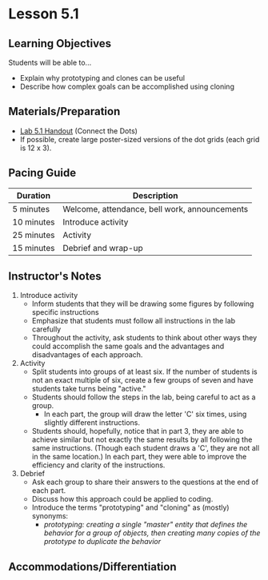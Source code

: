 <!--- TODO: This is very much a first attempt at this lesson.  Feedback on whether or not this hits the high-level goals is greatly appreciated. -->

# Lesson 5.1

## Learning Objectives

Students will be able to...

-   Explain why prototyping and clones can be useful
-   Describe how complex goals can be accomplished using cloning

## Materials/Preparation
- [Lab 5.1 Handout](lab_51.md) (Connect the Dots)
- If possible, create large poster-sized versions of the dot grids (each grid is 12 x 3).

## Pacing Guide

| Duration  | Description                                   |
| --------- | --------------------------------------------- |
| 5 minutes | Welcome, attendance, bell work, announcements |
| 10 minutes | Introduce activity |
| 25 minutes | Activity |
| 15 minutes | Debrief and wrap-up|

## Instructor's Notes

1. Introduce activity
    * Inform students that they will be drawing some figures by following specific instructions
    * Emphasize that students must follow all instructions in the lab carefully
    * Throughout the activity, ask students to think about other ways they could accomplish the same goals and the advantages and disadvantages of each approach.
2. Activity
    * Split students into groups of at least six.  If the number of students is not an exact multiple of six, create a few groups of seven and have students take turns being "active."
    * Students should follow the steps in the lab, being careful to act as a group.
        * In each part, the group will draw the letter 'C' six times, using slightly different instructions.
    * Students should, hopefully, notice that in part 3, they are able to achieve similar but not exactly the same results by all following the same instructions.  (Though each student draws a 'C', they are not all in the same location.)  In each part, they were able to improve the efficiency and clarity of the instructions.
3. Debrief
    * Ask each group to share their answers to the questions at the end of each part.
    * Discuss how this approach could be applied to coding.
    * Introduce the terms "prototyping" and "cloning" as (mostly) synonyms:
        * _prototyping: creating a single "master" entity that defines the behavior for a group of objects, then creating many copies of the prototype to duplicate the behavior_

## Accommodations/Differentiation
